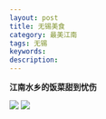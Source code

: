 ```yaml
---
layout: post
title: 无锡美食
category: 最美江南
tags: 无锡
keywords: 
description: 
---
```


**江南水乡的饭菜甜到忧伤**     

![](http://IOT-code-code.github.io/_posts/最美江南/图片/log.jpg)
![](http://p1.bqimg.com/567571/8971e833e6e09367.jpg)